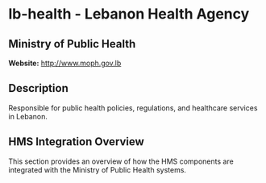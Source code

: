 # lb-health - Lebanon Health Agency

## Ministry of Public Health

**Website:** http://www.moph.gov.lb

## Description

Responsible for public health policies, regulations, and healthcare services in Lebanon.

## HMS Integration Overview

This section provides an overview of how the HMS components are integrated with the Ministry of Public Health systems.
